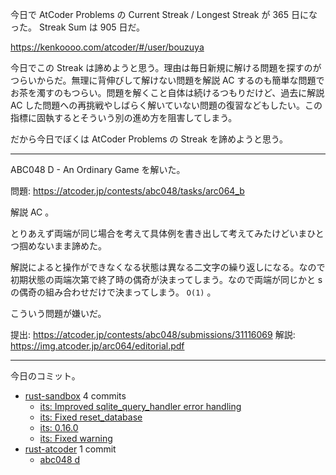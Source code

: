 今日で AtCoder Problems の Current Streak / Longest Streak が 365 日になった。 Streak Sum は 905 日だ。

<https://kenkoooo.com/atcoder/#/user/bouzuya>

今日でこの Streak は諦めようと思う。理由は毎日新規に解ける問題を探すのがつらいからだ。無理に背伸びして解けない問題を解説 AC するのも簡単な問題でお茶を濁すのもつらい。問題を解くこと自体は続けるつもりだけど、過去に解説 AC した問題への再挑戦やしばらく解いていない問題の復習などもしたい。この指標に固執するとそういう別の進め方を阻害してしまう。

だから今日でぼくは AtCoder Problems の Streak を諦めようと思う。

---

ABC048 D - An Ordinary Game を解いた。

問題: <https://atcoder.jp/contests/abc048/tasks/arc064_b>

解説 AC 。

とりあえず両端が同じ場合を考えて具体例を書き出して考えてみたけどいまひとつ掴めないまま諦めた。

解説によると操作ができなくなる状態は異なる二文字の繰り返しになる。なので初期状態の両端次第で終了時の偶奇が決まってしまう。なので両端が同じかと s の偶奇の組み合わせだけで決まってしまう。 `O(1)` 。

こういう問題が嫌いだ。

提出: <https://atcoder.jp/contests/abc048/submissions/31116069>
解説: <https://img.atcoder.jp/arc064/editorial.pdf>

---

今日のコミット。

- [rust-sandbox](https://github.com/bouzuya/rust-sandbox) 4 commits
  - [its: Improved sqlite_query_handler error handling](https://github.com/bouzuya/rust-sandbox/commit/6808056c93bc6a6a0fdb8d1dc33cd43b66c68ced)
  - [its: Fixed reset_database](https://github.com/bouzuya/rust-sandbox/commit/5317f80939f9a64831c742c58c5c13c0d4d8d758)
  - [its: 0.16.0](https://github.com/bouzuya/rust-sandbox/commit/46a78950539ee887f11d437e328b731ccd549ade)
  - [its: Fixed warning](https://github.com/bouzuya/rust-sandbox/commit/29222ff20e48d667cf5ecf549da67c0e5f22b1f2)
- [rust-atcoder](https://github.com/bouzuya/rust-atcoder) 1 commit
  - [abc048 d](https://github.com/bouzuya/rust-atcoder/commit/2420be5f3b86becf3ff914e0dd69639287051a5e)
